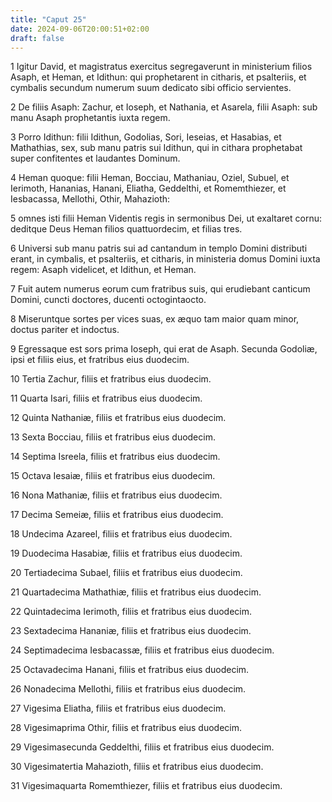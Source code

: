 ```yaml
---
title: "Caput 25"
date: 2024-09-06T20:00:51+02:00
draft: false
---
```



1 Igitur David, et magistratus exercitus segregaverunt in ministerium filios Asaph, et Heman, et Idithun: qui prophetarent in citharis, et psalteriis, et cymbalis secundum numerum suum dedicato sibi officio servientes.

2 De filiis Asaph: Zachur, et Ioseph, et Nathania, et Asarela, filii Asaph: sub manu Asaph prophetantis iuxta regem.

3 Porro Idithun: filii Idithun, Godolias, Sori, Ieseias, et Hasabias, et Mathathias, sex, sub manu patris sui Idithun, qui in cithara prophetabat super confitentes et laudantes Dominum.

4 Heman quoque: filii Heman, Bocciau, Mathaniau, Oziel, Subuel, et Ierimoth, Hananias, Hanani, Eliatha, Geddelthi, et Romemthiezer, et Iesbacassa, Mellothi, Othir, Mahazioth:

5 omnes isti filii Heman Videntis regis in sermonibus Dei, ut exaltaret cornu: deditque Deus Heman filios quattuordecim, et filias tres.

6 Universi sub manu patris sui ad cantandum in templo Domini distributi erant, in cymbalis, et psalteriis, et citharis, in ministeria domus Domini iuxta regem: Asaph videlicet, et Idithun, et Heman.

7 Fuit autem numerus eorum cum fratribus suis, qui erudiebant canticum Domini, cuncti doctores, ducenti octogintaocto.

8 Miseruntque sortes per vices suas, ex æquo tam maior quam minor, doctus pariter et indoctus.

9 Egressaque est sors prima Ioseph, qui erat de Asaph. Secunda Godoliæ, ipsi et filiis eius, et fratribus eius duodecim.

10 Tertia Zachur, filiis et fratribus eius duodecim.

11 Quarta Isari, filiis et fratribus eius duodecim.

12 Quinta Nathaniæ, filiis et fratribus eius duodecim.

13 Sexta Bocciau, filiis et fratribus eius duodecim.

14 Septima Isreela, filiis et fratribus eius duodecim.

15 Octava Iesaiæ, filiis et fratribus eius duodecim.

16 Nona Mathaniæ, filiis et fratribus eius duodecim.

17 Decima Semeiæ, filiis et fratribus eius duodecim.

18 Undecima Azareel, filiis et fratribus eius duodecim.

19 Duodecima Hasabiæ, filiis et fratribus eius duodecim.

20 Tertiadecima Subael, filiis et fratribus eius duodecim.

21 Quartadecima Mathathiæ, filiis et fratribus eius duodecim.

22 Quintadecima Ierimoth, filiis et fratribus eius duodecim.

23 Sextadecima Hananiæ, filiis et fratribus eius duodecim.

24 Septimadecima Iesbacassæ, filiis et fratribus eius duodecim.

25 Octavadecima Hanani, filiis et fratribus eius duodecim.

26 Nonadecima Mellothi, filiis et fratribus eius duodecim.

27 Vigesima Eliatha, filiis et fratribus eius duodecim.

28 Vigesimaprima Othir, filiis et fratribus eius duodecim.

29 Vigesimasecunda Geddelthi, filiis et fratribus eius duodecim.

30 Vigesimatertia Mahazioth, filiis et fratribus eius duodecim.

31 Vigesimaquarta Romemthiezer, filiis et fratribus eius duodecim.

